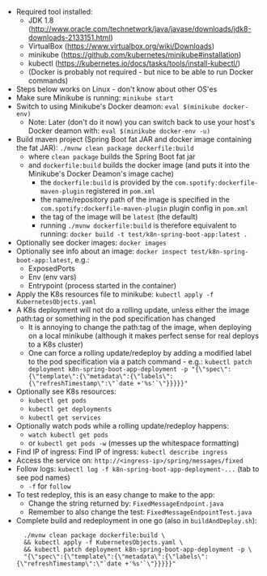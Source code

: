 * Required tool installed:
  * JDK 1.8 (http://www.oracle.com/technetwork/java/javase/downloads/jdk8-downloads-2133151.html)
  * VirtualBox (https://www.virtualbox.org/wiki/Downloads)
  * minikube (https://github.com/kubernetes/minikube#installation)
  * kubectl (https://kubernetes.io/docs/tasks/tools/install-kubectl/)
  * (Docker is probably not required - but nice to be able to run Docker commands)
* Steps below works on Linux - don't know about other OS'es
* Make sure Minikube is running: ```minikube start```
* Switch to using Minikube's Docker deamon: ```eval $(minikube docker-env)```
  * Note: Later (don't do it now) you can switch back to use your host's Docker deamon with: ```eval $(minikube docker-env -u)```
* Build maven project (Spring Boot fat JAR and docker image containing the fat JAR): ```./mvnw clean package dockerfile:build```
  * where ```clean package``` builds the Spring Boot fat jar
  * and ```dockerfile:build``` builds the docker image (and puts it into the Minikube's Docker Deamon's image cache)
    * the ```dockerfile:build``` is provided by the ```com.spotify:dockerfile-maven-plugin``` registered in ```pom.xml```
    * the name/repository path of the image is specified in the ```com.spotify:dockerfile-maven-plugin``` plugin config in ```pom.xml```
    * the tag of the image will be ```latest``` (the default)
    * running ```./mvnw dockerfile:build``` is therefore equivalent to running: 
    ```docker build -t test/k8n-spring-boot-app:latest .```
* Optionally see docker images: ```docker images```
* Optionally see info about an image: ```docker inspect test/k8n-spring-boot-app:latest```, e.g.:
  * ExposedPorts
  * Env (env vars)
  * Entrypoint (process started in the container)
* Apply the K8s resources file to minikube: ```kubectl apply -f KubernetesObjects.yaml```
* A K8s deployment will not do a rolling update, unless either the image path:tag or something in the pod specification has changed
  * It is annoying to change the path:tag of the image, when deploying on a local minikube (although it makes perfect sense for real deploys
    to a K8s cluster)
  * One can force a rolling update/redeploy by adding a modified label to the pod specification via a patch command - e.g.: 
    ```kubectl patch deployment k8n-spring-boot-app-deployment -p "{\"spec\":{\"template\":{\"metadata\":{\"labels\":{\"refreshTimestamp\":\"`date +'%s'`\"}}}}}"```
* Optionally see K8s resources:
  * ```kubectl get pods```
  * ```kubectl get deployments```
  * ```kubectl get services```
* Optionally watch pods while a rolling update/redeploy happens:
  * ```watch kubectl get pods```
  * or ```kubectl get pods -w``` (messes up the whitespace formatting)
* Find IP of ingress: Find IP of ingress: ```kubectl describe ingress```
* Access the service on: ```http://<ingress-ip>/spring/messages/fixed```
* Follow logs: ```kubectl log -f k8n-spring-boot-app-deployment-...``` (tab to see pod names)
  * ```-f``` for ```follow```
* To test redeploy, this is an easy change to make to the app:
  * Change the string returned by: ```FixedMessageEndpoint.java```
  * Remember to also change the test: ```FixedMessageEndpointTest.java```
* Complete build and redeployment in one go (also in ```buildAndDeploy.sh```):
  ```
    ./mvnw clean package dockerfile:build \
    && kubectl apply -f KubernetesObjects.yaml \
    && kubectl patch deployment k8n-spring-boot-app-deployment -p \
    "{\"spec\":{\"template\":{\"metadata\":{\"labels\":{\"refreshTimestamp\":\"`date +'%s'`\"}}}}}"
  ```

